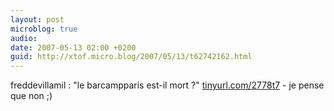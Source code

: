 ```yaml
---
layout: post
microblog: true
audio: 
date: 2007-05-13 02:00 +0200
guid: http://xtof.micro.blog/2007/05/13/t62742162.html
---
```

freddevillamil : "le barcampparis est-il mort ?" [tinyurl.com/2778t7](http://tinyurl.com/2778t7) - je pense que non ;)

